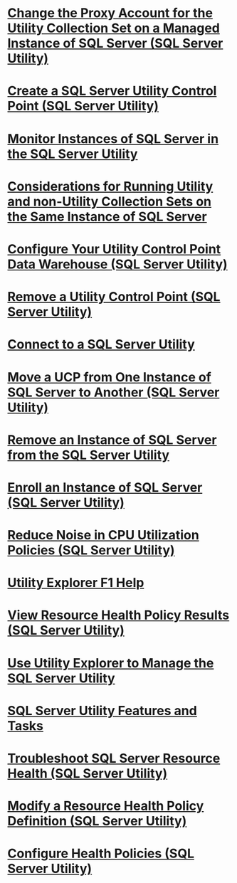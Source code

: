 # [Change the Proxy Account for the Utility Collection Set on a Managed Instance of SQL Server (SQL Server Utility)](ff37ba8b-a08c-4109-b6e2-5748c995a52c.md)
# [Create a SQL Server Utility Control Point (SQL Server Utility)](create-a-sql-server-utility-control-point-sql-server-utility.md)
# [Monitor Instances of SQL Server in the SQL Server Utility](monitor-instances-of-sql-server-in-the-sql-server-utility.md)
# [Considerations for Running Utility and non-Utility Collection Sets on the Same Instance of SQL Server](ca7ee9b3-ef9a-4ba4-83d0-9ee9f80dab27.md)
# [Configure Your Utility Control Point Data Warehouse (SQL Server Utility)](configure-your-utility-control-point-data-warehouse-sql-server-utility.md)
# [Remove a Utility Control Point (SQL Server Utility)](remove-a-utility-control-point-sql-server-utility.md)
# [Connect to a SQL Server Utility](connect-to-a-sql-server-utility.md)
# [Move a UCP from One Instance of SQL Server to Another (SQL Server Utility)](move-a-ucp-from-one-instance-of-sql-server-to-another-sql-server-utility.md)
# [Remove an Instance of SQL Server from the SQL Server Utility](remove-an-instance-of-sql-server-from-the-sql-server-utility.md)
# [Enroll an Instance of SQL Server (SQL Server Utility)](enroll-an-instance-of-sql-server-sql-server-utility.md)
# [Reduce Noise in CPU Utilization Policies (SQL Server Utility)](reduce-noise-in-cpu-utilization-policies-sql-server-utility.md)
# [Utility Explorer F1 Help](utility-explorer-f1-help.md)
# [View Resource Health Policy Results (SQL Server Utility)](view-resource-health-policy-results-sql-server-utility.md)
# [Use Utility Explorer to Manage the SQL Server Utility](use-utility-explorer-to-manage-the-sql-server-utility.md)
# [SQL Server Utility Features and Tasks](sql-server-utility-features-and-tasks.md)
# [Troubleshoot SQL Server Resource Health (SQL Server Utility)](troubleshoot-sql-server-resource-health-sql-server-utility.md)
# [Modify a Resource Health Policy Definition (SQL Server Utility)](modify-a-resource-health-policy-definition-sql-server-utility.md)
# [Configure Health Policies (SQL Server Utility)](configure-health-policies-sql-server-utility.md)
